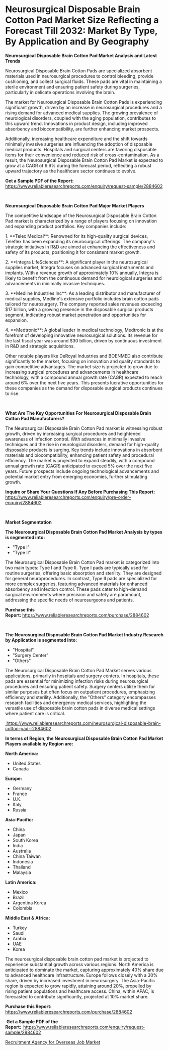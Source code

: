 <p><h1>Neurosurgical Disposable Brain Cotton Pad Market Size Reflecting a Forecast Till 2032: Market By Type, By Application and By Geography</h1></p><p><strong>Neurosurgical Disposable Brain Cotton Pad Market Analysis and Latest Trends</strong></p>
<p><p>Neurosurgical Disposable Brain Cotton Pads are specialized absorbent materials used in neurosurgical procedures to control bleeding, provide cushioning, and collect surgical fluids. These pads are vital in maintaining a sterile environment and ensuring patient safety during surgeries, particularly in delicate operations involving the brain.</p><p>The market for Neurosurgical Disposable Brain Cotton Pads is experiencing significant growth, driven by an increase in neurosurgical procedures and a rising demand for advanced medical supplies. The growing prevalence of neurological disorders, coupled with the aging population, contributes to this upward trend. Innovations in product design, including improved absorbency and biocompatibility, are further enhancing market prospects.</p><p>Additionally, increasing healthcare expenditure and the shift towards minimally invasive surgeries are influencing the adoption of disposable medical products. Hospitals and surgical centers are favoring disposable items for their convenience and reduced risk of cross-contamination. As a result, the Neurosurgical Disposable Brain Cotton Pad Market is expected to grow at a CAGR of 9.9% during the forecast period, reflecting a robust upward trajectory as the healthcare sector continues to evolve.</p></p>
<p><strong>Get a Sample PDF of the Report:&nbsp;</strong> <a href="https://www.reliableresearchreports.com/enquiry/request-sample/2884602?utm_campaign=2954&utm_medium=2&utm_source=Github&utm_content=ia&utm_term=13032025&utm_id=neurosurgical-disposable-brain-cotton-pad">https://www.reliableresearchreports.com/enquiry/request-sample/2884602</a></p>
<p>&nbsp;</p>
<p><strong>Neurosurgical Disposable Brain Cotton Pad Major Market Players</strong></p>
<p><p>The competitive landscape of the Neurosurgical Disposable Brain Cotton Pad market is characterized by a range of players focusing on innovation and expanding product portfolios. Key companies include:</p><p>1. **Telex Medical**: Renowned for its high-quality surgical devices, Teleflex has been expanding its neurosurgical offerings. The company's strategic initiatives in R&D are aimed at enhancing the effectiveness and safety of its products, positioning it for consistent market growth.</p><p>2. **Integra LifeSciences**: A significant player in the neurosurgical supplies market, Integra focuses on advanced surgical instruments and implants. With a revenue growth of approximately 10% annually, Integra is likely to benefit from the continuous demand for neurological surgeries and advancements in minimally invasive techniques.</p><p>3. **Medline Industries Inc**: As a leading distributor and manufacturer of medical supplies, Medline's extensive portfolio includes brain cotton pads tailored for neurosurgery. The company reported sales revenues exceeding $17 billion, with a growing presence in the disposable surgical products segment, indicating robust market penetration and opportunities for expansion.</p><p>4. **Medtronic**: A global leader in medical technology, Medtronic is at the forefront of developing innovative neurosurgical solutions. Its revenue for the last fiscal year was around $30 billion, driven by continuous investment in R&D and strategic acquisitions.</p><p>Other notable players like DeRoyal Industries and BOENMED also contribute significantly to the market, focusing on innovation and quality standards to gain competitive advantages. The market size is projected to grow due to increasing surgical procedures and advancements in healthcare technology, with a compound annual growth rate (CAGR) expected to reach around 6% over the next five years. This presents lucrative opportunities for these companies as the demand for disposable surgical products continues to rise.</p></p>
<p>&nbsp;</p>
<p><strong>What Are The Key Opportunities For Neurosurgical Disposable Brain Cotton Pad Manufacturers?</strong></p>
<p><p>The Neurosurgical Disposable Brain Cotton Pad market is witnessing robust growth, driven by increasing surgical procedures and heightened awareness of infection control. With advances in minimally invasive techniques and the rise in neurological disorders, demand for high-quality disposable products is surging. Key trends include innovations in absorbent materials and biocompatibility, enhancing patient safety and procedural efficiency. The market is projected to expand steadily, with a compound annual growth rate (CAGR) anticipated to exceed 5% over the next five years. Future prospects include ongoing technological advancements and potential market entry from emerging economies, further stimulating growth.</p></p>
<p><strong>Inquire or Share Your Questions If Any Before Purchasing This Report:</strong> <a href="https://www.reliableresearchreports.com/enquiry/pre-order-enquiry/2884602?utm_campaign=2954&utm_medium=2&utm_source=Github&utm_content=ia&utm_term=13032025&utm_id=neurosurgical-disposable-brain-cotton-pad">https://www.reliableresearchreports.com/enquiry/pre-order-enquiry/2884602</a></p>
<p>&nbsp;</p>
<p><strong>Market Segmentation</strong></p>
<p><strong>The Neurosurgical Disposable Brain Cotton Pad Market Analysis by types is segmented into:</strong></p>
<p><ul><li>"Type I"</li><li>"Type II"</li></ul></p>
<p><p>The Neurosurgical Disposable Brain Cotton Pad market is categorized into two main types: Type I and Type II. Type I pads are typically used for routine surgeries, offering basic absorption and sterility. They are designed for general neuroprocedures. In contrast, Type II pads are specialized for more complex surgeries, featuring advanced materials for enhanced absorbency and infection control. These pads cater to high-demand surgical environments where precision and safety are paramount, addressing the specific needs of neurosurgeons and patients.</p></p>
<p><strong>Purchase this Report:&nbsp;</strong><a href="https://www.reliableresearchreports.com/purchase/2884602?utm_campaign=2954&utm_medium=2&utm_source=Github&utm_content=ia&utm_term=13032025&utm_id=neurosurgical-disposable-brain-cotton-pad">https://www.reliableresearchreports.com/purchase/2884602</a></p>
<p>&nbsp;</p>
<p><strong>The Neurosurgical Disposable Brain Cotton Pad Market Industry Research by Application is segmented into:</strong></p>
<p><ul><li>"Hospital"</li><li>"Surgery Center"</li><li>"Others"</li></ul></p>
<p><p>The Neurosurgical Disposable Brain Cotton Pad Market serves various applications, primarily in hospitals and surgery centers. In hospitals, these pads are essential for minimizing infection risks during neurosurgical procedures and ensuring patient safety. Surgery centers utilize them for similar purposes but often focus on outpatient procedures, emphasizing efficiency and sterility. Additionally, the "Others" category encompasses research facilities and emergency medical services, highlighting the versatile use of disposable brain cotton pads in diverse medical settings where patient care is critical.</p></p>
<p><a href="https://www.reliableresearchreports.com/neurosurgical-disposable-brain-cotton-pad-r2884602?utm_campaign=2954&utm_medium=2&utm_source=Github&utm_content=ia&utm_term=13032025&utm_id=neurosurgical-disposable-brain-cotton-pad">&nbsp;https://www.reliableresearchreports.com/neurosurgical-disposable-brain-cotton-pad-r2884602</a></p>
<p><strong>In terms of Region, the Neurosurgical Disposable Brain Cotton Pad Market Players available by Region are:</strong></p>
<p>
    <p> <strong> North America: </strong>
        <ul>
            <li>United States</li>
            <li>Canada</li>
        </ul>
        </p> 
    <p> <strong> Europe: </strong>
        <ul>
            <li>Germany</li>
            <li>France</li>
            <li>U.K.</li>
            <li>Italy</li>
            <li>Russia</li>
        </ul>
        </p> 
    <p> <strong> Asia-Pacific: </strong>
        <ul>
            <li>China</li>
            <li>Japan</li>
            <li>South Korea</li>
            <li>India</li>
            <li>Australia</li>
            <li>China Taiwan</li>
            <li>Indonesia</li>
            <li>Thailand</li>
            <li>Malaysia</li>
        </ul>
        </p> 
    <p> <strong> Latin America: </strong>
        <ul>
            <li>Mexico</li>
            <li>Brazil</li>
            <li>Argentina Korea</li>
            <li>Colombia</li>
        </ul>
        </p> 
    <p> <strong> Middle East & Africa: </strong>
        <ul>
            <li>Turkey</li>
            <li>Saudi</li>
            <li>Arabia</li>
            <li>UAE</li>
            <li>Korea</li>
        </ul>
    </p>
    </p>
<p><p>The neurosurgical disposable brain cotton pad market is projected to experience substantial growth across various regions. North America is anticipated to dominate the market, capturing approximately 40% share due to advanced healthcare infrastructure. Europe follows closely with a 30% share, driven by increased investment in neurosurgery. The Asia-Pacific region is expected to grow rapidly, attaining around 20%, propelled by rising patient populations and healthcare access. China, within APAC, is forecasted to contribute significantly, projected at 10% market share.</p></p>
<p><strong>Purchase this Report: </strong><a href="https://www.reliableresearchreports.com/purchase/2884602?utm_campaign=2954&utm_medium=2&utm_source=Github&utm_content=ia&utm_term=13032025&utm_id=neurosurgical-disposable-brain-cotton-pad">https://www.reliableresearchreports.com/purchase/2884602</a></p>
<p>&nbsp;<strong>Get a Sample PDF of the Report:&nbsp;&nbsp;</strong><a href="https://www.reliableresearchreports.com/enquiry/request-sample/2884602?utm_campaign=2954&utm_medium=2&utm_source=Github&utm_content=ia&utm_term=13032025&utm_id=neurosurgical-disposable-brain-cotton-pad">https://www.reliableresearchreports.com/enquiry/request-sample/2884602</a></p>
<p><strong></strong></p>
<p><p><a href="https://github.com/berbelsagwan/Market-Research-Report-List-1/blob/main/recruitment-agency-for-overseas-job-market.md?utm_campaign=2954&utm_medium=2&utm_source=Github&utm_content=ia&utm_term=13032025&utm_id=neurosurgical-disposable-brain-cotton-pad">Recruitment Agency for Overseas Job Market</a></p></p>